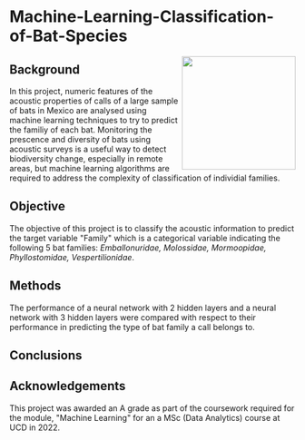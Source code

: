 # Machine-Learning-Classification-of-Bat-Species

<img align="right" height=200 src="https://user-images.githubusercontent.com/29300100/196709192-fd2362ec-8d9c-4ebf-a4bd-c7ddd2b3e4b2.png">


## Background

In this project, numeric features of the acoustic properties of calls of a large sample of bats in Mexico are analysed using machine learning techniques to try to predict the familiy of each bat.  Monitoring the prescence and diversity of bats using acoustic surveys is a useful way to detect biodiversity change, especially in remote areas, but machine learning algorithms are required to address the complexity of classification of individial families.

## Objective
The objective of this project is to classify the acoustic information to predict the target variable "Family" which is a categorical variable indicating the following 5 bat families: _Emballonuridae, Molossidae, Mormoopidae, Phyllostomidae, Vespertilionidae_.  

## Methods
The performance of a neural network with 2 hidden layers and a neural network with 3 hidden layers were compared with respect to their performance in predicting the type of bat family a call belongs to. 

## Conclusions

## Acknowledgements
This project was awarded an A grade as part of the coursework required for the module, "Machine Learning" for an a MSc (Data Analytics) course at UCD in 2022. 
